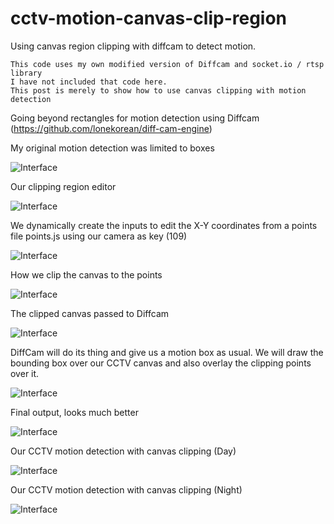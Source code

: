 # cctv-motion-canvas-clip-region
Using canvas region clipping with diffcam to detect motion.

```
This code uses my own modified version of Diffcam and socket.io / rtsp library 
I have not included that code here.
This post is merely to show how to use canvas clipping with motion detection
```

Going beyond rectangles for motion detection using Diffcam (https://github.com/lonekorean/diff-cam-engine)

My original motion detection was limited to boxes

![Interface](https://github.com/wilwad/cctv-motion-canvas-clip-region/blob/master/ui/1.png)

Our clipping region editor

![Interface](https://github.com/wilwad/cctv-motion-canvas-clip-region/blob/master/ui/2a.png)

We dynamically create the inputs to edit the X-Y coordinates from a points file points.js using our camera as key (109)

![Interface](https://github.com/wilwad/cctv-motion-canvas-clip-region/blob/master/ui/points.png)

How we clip the canvas to the points

![Interface](https://github.com/wilwad/cctv-motion-canvas-clip-region/blob/master/ui/diff-clip.png)

The clipped canvas passed to Diffcam

![Interface](https://github.com/wilwad/cctv-motion-canvas-clip-region/blob/master/ui/0.png)

DiffCam will do its thing and give us a motion box as usual.
We will draw the bounding box over our CCTV canvas and also overlay the clipping points over it.

![Interface](https://github.com/wilwad/cctv-motion-canvas-clip-region/blob/master/ui/diffcam.png)

Final output, looks much better 

![Interface](https://github.com/wilwad/cctv-motion-canvas-clip-region/blob/master/ui/0a.png)

Our CCTV motion detection with canvas clipping (Day)

![Interface](https://github.com/wilwad/cctv-motion-canvas-clip-region/blob/master/ui/3.png)

Our CCTV motion detection with canvas clipping (Night)

![Interface](https://github.com/wilwad/cctv-motion-canvas-clip-region/blob/master/ui/4.png)
